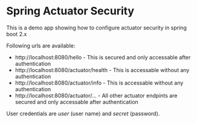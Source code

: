 # Spring Actuator Security

This is a demo app showing how to configure actuator security in spring boot 2.x

Following urls are available:

* http://localhost:8080/hello - This is secured and only accessable after authentication
* http://localhost:8080/actuator/health - This is accessable without any authentication
* http://localhost:8080/actuator/info - This is accessable without any authentication
* http://localhost:8080/actuator/... - All other actuator endpints are secured and only accessable after authentication

User credentials are _user_ (user name) and _secret_ (password).
